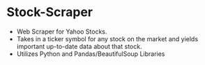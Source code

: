# Stock-Scraper

- Web Scraper for Yahoo Stocks. 
- Takes in a ticker symbol for any stock on the market and yields important up-to-date data about that stock.
- Utilizes Python and Pandas/BeautifulSoup Libraries
